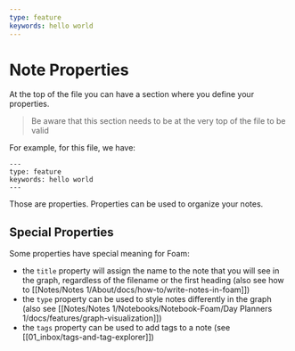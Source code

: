 ```yaml
---
type: feature
keywords: hello world
---
```


# Note Properties

At the top of the file you can have a section where you define your properties.

> Be aware that this section needs to be at the very top of the file to be valid

For example, for this file, we have:
```
---
type: feature
keywords: hello world
---
```

Those are properties.
Properties can be used to organize your notes.

## Special Properties
Some properties have special meaning for Foam:
- the `title` property will assign the name to the note that you will see in the graph, regardless of the filename or the first heading (also see how to [[Notes/Notes 1/About/docs/how-to/write-notes-in-foam]])
- the `type` property can be used to style notes differently in the graph (also see [[Notes/Notes 1/Notebooks/Notebook-Foam/Day Planners 1/docs/features/graph-visualization]])
- the `tags` property can be used to add tags to a note (see [[01_inbox/tags-and-tag-explorer]])

